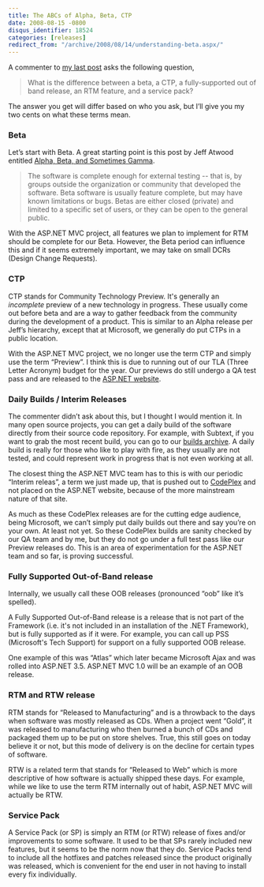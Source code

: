 ```yaml
---
title: The ABCs of Alpha, Beta, CTP
date: 2008-08-15 -0800
disqus_identifier: 18524
categories: [releases]
redirect_from: "/archive/2008/08/14/understanding-beta.aspx/"
---
```


A commenter to [my last
post](https://haacked.com/archive/2008/08/14/aspnetmvc-not-in-sp1.aspx)
asks the following question,

> What is the difference between a beta, a CTP, a fully-supported out of
> band release, an RTM feature, and a service pack?

The answer you get will differ based on who you ask, but I’ll give you
my two cents on what these terms mean.

### Beta

Let’s start with Beta. A great starting point is this post by Jeff
Atwood entitled [Alpha, Beta, and Sometimes
Gamma](http://www.codinghorror.com/blog/archives/001159.html "Alpha, Beta, and Sometimes Gamma").

> The software is complete enough for external testing -- that is, by
> groups outside the organization or community that developed the
> software. Beta software is usually feature complete, but may have
> known limitations or bugs. Betas are either closed (private) and
> limited to a specific set of users, or they can be open to the general
> public.

With the ASP.NET MVC project, all features we plan to implement for RTM
should be complete for our Beta. However, the Beta period can influence
this and if it seems extremely important, we may take on small DCRs
(Design Change Requests).

### CTP

CTP stands for Community Technology Preview. It's generally an
*incomplete* preview of a new technology in progress. These usually come
out before beta and are a way to gather feedback from the community
during the development of a product. This is similar to an Alpha release
per Jeff’s hierarchy, except that at Microsoft, we generally do put CTPs
in a public location.

With the ASP.NET MVC project, we no longer use the term CTP and simply
use the term “Preview”. I think this is due to running out of our TLA
(Three Letter Acronym) budget for the year. Our previews do still
undergo a QA test pass and are released to the [ASP.NET
website](http://asp.net/).

### Daily Builds / Interim Releases

The commenter didn’t ask about this, but I thought I would mention it.
In many open source projects, you can get a daily build of the software
directly from their source code repository. For example, with Subtext,
if you want to grab the most recent build, you can go to our [builds
archive](http://build.subtextproject.com/builds/archive/ "Builds"). A
daily build is really for those who like to play with fire, as they
usually are not tested, and could represent work in progress that is not
even working at all.

The closest thing the ASP.NET MVC team has to this is with our periodic
“Interim releas”, a term we just made up, that is pushed out to
[CodePlex](http://codeplex.com/aspnet) and not placed on the ASP.NET
website, because of the more mainstream nature of that site.

As much as these CodePlex releases are for the cutting edge audience,
being Microsoft, we can’t simply put daily builds out there and say
you’re on your own. At least not yet. So these CodePlex builds are
sanity checked by our QA team and by me, but they do not go under a full
test pass like our Preview releases do. This is an area of
experimentation for the ASP.NET team and so far, is proving successful.

### Fully Supported Out-of-Band release

Internally, we usually call these OOB releases (pronounced “oob” like
it’s spelled).

A Fully Supported Out-of-Band release is a release that is not part of
the Framework (i.e. it's not included in an installation of the .NET
Framework), but is fully supported as if it were. For example, you can
call up PSS (Microsoft's Tech Support) for support on a fully supported
OOB release.

One example of this was “Atlas” which later became Microsoft Ajax and
was rolled into ASP.NET 3.5. ASP.NET MVC 1.0 will be an example of an
OOB release.

### RTM and RTW release

RTM stands for “Released to Manufacturing” and is a throwback to the
days when software was mostly released as CDs. When a project went
“Gold”, it was released to manufacturing who then burned a bunch of CDs
and packaged them up to be put on store shelves. True, this still goes
on today believe it or not, but this mode of delivery is on the decline
for certain types of software.

RTW is a related term that stands for “Released to Web” which is more
descriptive of how software is actually shipped these days. For example,
while we like to use the term RTM internally out of habit, ASP.NET MVC
will actually be RTW.

### Service Pack

A Service Pack (or SP) is simply an RTM (or RTW) release of fixes and/or
improvements to some software. It used to be that SPs rarely included
new features, but it seems to be the norm now that they do. Service
Packs tend to include all the hotfixes and patches released since the
product originally was released, which is convenient for the end user in
not having to install every fix individually.

